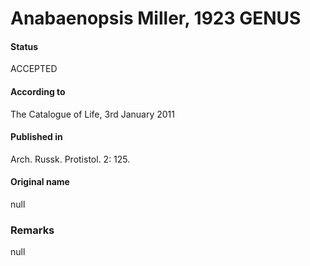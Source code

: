 # Anabaenopsis Miller, 1923 GENUS

#### Status
ACCEPTED

#### According to
The Catalogue of Life, 3rd January 2011

#### Published in
Arch. Russk. Protistol. 2: 125.

#### Original name
null

### Remarks
null